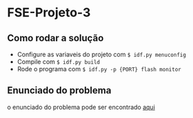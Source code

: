 # FSE-Projeto-3

## Como rodar a solução

* Configure as variaveis do projeto com ```$ idf.py menuconfig```
* Compile com ```$ idf.py build```
* Rode o programa com ```$ idf.py -p {PORT} flash monitor```

## Enunciado do problema

o enunciado do problema pode ser encontrado [aqui](https://gitlab.com/fse_fga/projetos/projeto-3)
